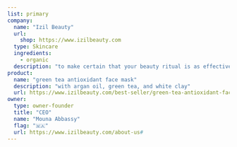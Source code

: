 ```yaml
---
list: primary
company:
  name: "Izil Beauty"
  url:
    shop: https://www.izilbeauty.com
  type: Skincare
  ingredients:
    - organic
  description: "to make certain that your beauty ritual is as effective as it is enjoyable"
product:
  name: "green tea antioxidant face mask"
  description: "with argan oil, green tea, and white clay"
  url: https://www.izilbeauty.com/best-seller/green-tea-antioxidant-face-mask.html
owner:
  type: owner-founder
  title: "CEO"
  name: "Mouna Abbassy"
  flag: "🇲🇦"
  url: https://www.izilbeauty.com/about-us#
---
```

